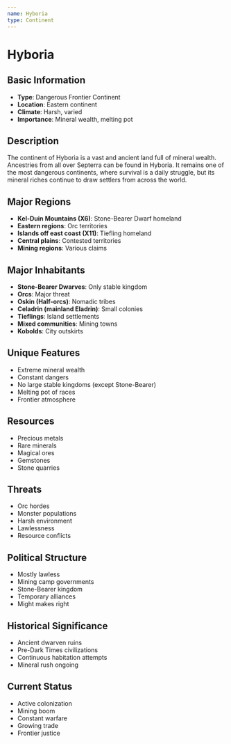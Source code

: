 ```yaml
---
name: Hyboria
type: Continent
---
```


# Hyboria

## Basic Information
- **Type**: Dangerous Frontier Continent
- **Location**: Eastern continent
- **Climate**: Harsh, varied
- **Importance**: Mineral wealth, melting pot

## Description
The continent of Hyboria is a vast and ancient land full of mineral wealth. Ancestries from all over Septerra can be found in Hyboria. It remains one of the most dangerous continents, where survival is a daily struggle, but its mineral riches continue to draw settlers from across the world.

## Major Regions
- **Kel-Duin Mountains (X6)**: Stone-Bearer Dwarf homeland
- **Eastern regions**: Orc territories
- **Islands off east coast (X11)**: Tiefling homeland
- **Central plains**: Contested territories
- **Mining regions**: Various claims

## Major Inhabitants
- **Stone-Bearer Dwarves**: Only stable kingdom
- **Orcs**: Major threat
- **Oskin (Half-orcs)**: Nomadic tribes
- **Celadrin (mainland Eladrin)**: Small colonies
- **Tieflings**: Island settlements
- **Mixed communities**: Mining towns
- **Kobolds**: City outskirts

## Unique Features
- Extreme mineral wealth
- Constant dangers
- No large stable kingdoms (except Stone-Bearer)
- Melting pot of races
- Frontier atmosphere

## Resources
- Precious metals
- Rare minerals
- Magical ores
- Gemstones
- Stone quarries

## Threats
- Orc hordes
- Monster populations
- Harsh environment
- Lawlessness
- Resource conflicts

## Political Structure
- Mostly lawless
- Mining camp governments
- Stone-Bearer kingdom
- Temporary alliances
- Might makes right

## Historical Significance
- Ancient dwarven ruins
- Pre-Dark Times civilizations
- Continuous habitation attempts
- Mineral rush ongoing

## Current Status
- Active colonization
- Mining boom
- Constant warfare
- Growing trade
- Frontier justice